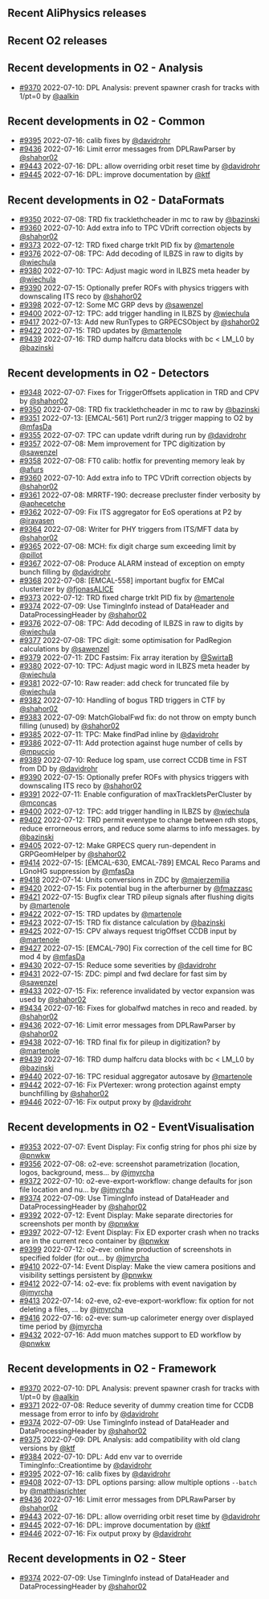 ## Recent AliPhysics releases
## Recent O2 releases
## Recent developments in O2 - Analysis
- [\#9370](https://github.com/AliceO2Group/AliceO2/pull/9370) 2022-07-10: DPL Analysis: prevent spawner crash for tracks with 1/pt=0 by [@aalkin](https://github.com/aalkin)
## Recent developments in O2 - Common
- [\#9395](https://github.com/AliceO2Group/AliceO2/pull/9395) 2022-07-16: calib fixes by [@davidrohr](https://github.com/davidrohr)
- [\#9436](https://github.com/AliceO2Group/AliceO2/pull/9436) 2022-07-16: Limit error messages from DPLRawParser by [@shahor02](https://github.com/shahor02)
- [\#9443](https://github.com/AliceO2Group/AliceO2/pull/9443) 2022-07-16: DPL: allow overriding orbit reset time by [@davidrohr](https://github.com/davidrohr)
- [\#9445](https://github.com/AliceO2Group/AliceO2/pull/9445) 2022-07-16: DPL: improve documentation by [@ktf](https://github.com/ktf)
## Recent developments in O2 - DataFormats
- [\#9350](https://github.com/AliceO2Group/AliceO2/pull/9350) 2022-07-08: TRD fix tracklethcheader in mc to raw by [@bazinski](https://github.com/bazinski)
- [\#9360](https://github.com/AliceO2Group/AliceO2/pull/9360) 2022-07-10: Add extra info to TPC VDrift correction objects by [@shahor02](https://github.com/shahor02)
- [\#9373](https://github.com/AliceO2Group/AliceO2/pull/9373) 2022-07-12: TRD fixed charge trklt PID fix by [@martenole](https://github.com/martenole)
- [\#9376](https://github.com/AliceO2Group/AliceO2/pull/9376) 2022-07-08: TPC: Add decoding of ILBZS in raw to digits by [@wiechula](https://github.com/wiechula)
- [\#9380](https://github.com/AliceO2Group/AliceO2/pull/9380) 2022-07-10: TPC: Adjust magic word in ILBZS meta header by [@wiechula](https://github.com/wiechula)
- [\#9390](https://github.com/AliceO2Group/AliceO2/pull/9390) 2022-07-15: Optionally prefer ROFs with physics triggers with downscaling ITS reco by [@shahor02](https://github.com/shahor02)
- [\#9398](https://github.com/AliceO2Group/AliceO2/pull/9398) 2022-07-12: Some MC GRP devs by [@sawenzel](https://github.com/sawenzel)
- [\#9400](https://github.com/AliceO2Group/AliceO2/pull/9400) 2022-07-12: TPC: add trigger handling in ILBZS by [@wiechula](https://github.com/wiechula)
- [\#9417](https://github.com/AliceO2Group/AliceO2/pull/9417) 2022-07-13: Add new RunTypes to GRPECSObject by [@shahor02](https://github.com/shahor02)
- [\#9422](https://github.com/AliceO2Group/AliceO2/pull/9422) 2022-07-15: TRD updates by [@martenole](https://github.com/martenole)
- [\#9439](https://github.com/AliceO2Group/AliceO2/pull/9439) 2022-07-16: TRD dump halfcru data blocks with bc < LM_L0 by [@bazinski](https://github.com/bazinski)
## Recent developments in O2 - Detectors
- [\#9348](https://github.com/AliceO2Group/AliceO2/pull/9348) 2022-07-07: Fixes for TriggerOffsets application in TRD and CPV by [@shahor02](https://github.com/shahor02)
- [\#9350](https://github.com/AliceO2Group/AliceO2/pull/9350) 2022-07-08: TRD fix tracklethcheader in mc to raw by [@bazinski](https://github.com/bazinski)
- [\#9351](https://github.com/AliceO2Group/AliceO2/pull/9351) 2022-07-13: [EMCAL-561] Port run2/3 trigger mapping to O2 by [@mfasDa](https://github.com/mfasDa)
- [\#9355](https://github.com/AliceO2Group/AliceO2/pull/9355) 2022-07-07: TPC can update vdrift during run by [@davidrohr](https://github.com/davidrohr)
- [\#9357](https://github.com/AliceO2Group/AliceO2/pull/9357) 2022-07-08: Mem improvement for TPC digitization by [@sawenzel](https://github.com/sawenzel)
- [\#9358](https://github.com/AliceO2Group/AliceO2/pull/9358) 2022-07-08: FT0 calib: hotfix for preventing memory leak by [@afurs](https://github.com/afurs)
- [\#9360](https://github.com/AliceO2Group/AliceO2/pull/9360) 2022-07-10: Add extra info to TPC VDrift correction objects by [@shahor02](https://github.com/shahor02)
- [\#9361](https://github.com/AliceO2Group/AliceO2/pull/9361) 2022-07-08: MRRTF-190: decrease precluster finder verbosity by [@aphecetche](https://github.com/aphecetche)
- [\#9362](https://github.com/AliceO2Group/AliceO2/pull/9362) 2022-07-09: Fix ITS aggregator for EoS operations at P2 by [@iravasen](https://github.com/iravasen)
- [\#9364](https://github.com/AliceO2Group/AliceO2/pull/9364) 2022-07-08: Writer for PHY triggers from ITS/MFT data by [@shahor02](https://github.com/shahor02)
- [\#9365](https://github.com/AliceO2Group/AliceO2/pull/9365) 2022-07-08: MCH: fix digit charge sum exceeding limit by [@pillot](https://github.com/pillot)
- [\#9367](https://github.com/AliceO2Group/AliceO2/pull/9367) 2022-07-08: Produce ALARM instead of exception on empty bunch filling by [@davidrohr](https://github.com/davidrohr)
- [\#9368](https://github.com/AliceO2Group/AliceO2/pull/9368) 2022-07-08: [EMCAL-558] important bugfix for EMCal clusterizer by [@fjonasALICE](https://github.com/fjonasALICE)
- [\#9373](https://github.com/AliceO2Group/AliceO2/pull/9373) 2022-07-12: TRD fixed charge trklt PID fix by [@martenole](https://github.com/martenole)
- [\#9374](https://github.com/AliceO2Group/AliceO2/pull/9374) 2022-07-09: Use TimingInfo instead of DataHeader and DataProcessingHeader by [@shahor02](https://github.com/shahor02)
- [\#9376](https://github.com/AliceO2Group/AliceO2/pull/9376) 2022-07-08: TPC: Add decoding of ILBZS in raw to digits by [@wiechula](https://github.com/wiechula)
- [\#9377](https://github.com/AliceO2Group/AliceO2/pull/9377) 2022-07-08: TPC digit: some optimisation for PadRegion calculations by [@sawenzel](https://github.com/sawenzel)
- [\#9379](https://github.com/AliceO2Group/AliceO2/pull/9379) 2022-07-11: ZDC Fastsim: Fix array iteration by [@SwirtaB](https://github.com/SwirtaB)
- [\#9380](https://github.com/AliceO2Group/AliceO2/pull/9380) 2022-07-10: TPC: Adjust magic word in ILBZS meta header by [@wiechula](https://github.com/wiechula)
- [\#9381](https://github.com/AliceO2Group/AliceO2/pull/9381) 2022-07-10: Raw reader: add check for truncated file by [@wiechula](https://github.com/wiechula)
- [\#9382](https://github.com/AliceO2Group/AliceO2/pull/9382) 2022-07-10: Handling of bogus TRD triggers in CTF by [@shahor02](https://github.com/shahor02)
- [\#9383](https://github.com/AliceO2Group/AliceO2/pull/9383) 2022-07-09: MatchGlobalFwd fix: do not throw on empty bunch filling (unused) by [@shahor02](https://github.com/shahor02)
- [\#9385](https://github.com/AliceO2Group/AliceO2/pull/9385) 2022-07-11: TPC: Make findPad inline by [@davidrohr](https://github.com/davidrohr)
- [\#9386](https://github.com/AliceO2Group/AliceO2/pull/9386) 2022-07-11: Add protection against huge number of cells by [@mpuccio](https://github.com/mpuccio)
- [\#9389](https://github.com/AliceO2Group/AliceO2/pull/9389) 2022-07-10: Reduce log spam, use correct CCDB time in FST from DD by [@davidrohr](https://github.com/davidrohr)
- [\#9390](https://github.com/AliceO2Group/AliceO2/pull/9390) 2022-07-15: Optionally prefer ROFs with physics triggers with downscaling ITS reco by [@shahor02](https://github.com/shahor02)
- [\#9391](https://github.com/AliceO2Group/AliceO2/pull/9391) 2022-07-11: Enable configuration of maxTrackletsPerCluster by [@mconcas](https://github.com/mconcas)
- [\#9400](https://github.com/AliceO2Group/AliceO2/pull/9400) 2022-07-12: TPC: add trigger handling in ILBZS by [@wiechula](https://github.com/wiechula)
- [\#9402](https://github.com/AliceO2Group/AliceO2/pull/9402) 2022-07-12: TRD permit eventype to change between rdh stops, reduce errorneous errors, and reduce some alarms to info messages. by [@bazinski](https://github.com/bazinski)
- [\#9405](https://github.com/AliceO2Group/AliceO2/pull/9405) 2022-07-12: Make GRPECS query run-dependent in GRPGeomHelper by [@shahor02](https://github.com/shahor02)
- [\#9414](https://github.com/AliceO2Group/AliceO2/pull/9414) 2022-07-15: [EMCAL-630, EMCAL-789] EMCAL Reco Params and LGnoHG suppression  by [@mfasDa](https://github.com/mfasDa)
- [\#9418](https://github.com/AliceO2Group/AliceO2/pull/9418) 2022-07-14: Units conversions in ZDC by [@majerzemilia](https://github.com/majerzemilia)
- [\#9420](https://github.com/AliceO2Group/AliceO2/pull/9420) 2022-07-15: Fix potential bug in the afterburner by [@fmazzasc](https://github.com/fmazzasc)
- [\#9421](https://github.com/AliceO2Group/AliceO2/pull/9421) 2022-07-15: Bugfix clear TRD pileup signals after flushing digits by [@martenole](https://github.com/martenole)
- [\#9422](https://github.com/AliceO2Group/AliceO2/pull/9422) 2022-07-15: TRD updates by [@martenole](https://github.com/martenole)
- [\#9423](https://github.com/AliceO2Group/AliceO2/pull/9423) 2022-07-15: TRD fix distance calculation by [@bazinski](https://github.com/bazinski)
- [\#9425](https://github.com/AliceO2Group/AliceO2/pull/9425) 2022-07-15: CPV always request trigOffset CCDB input by [@martenole](https://github.com/martenole)
- [\#9427](https://github.com/AliceO2Group/AliceO2/pull/9427) 2022-07-15:  [EMCAL-790] Fix correction of the cell time for BC mod 4 by [@mfasDa](https://github.com/mfasDa)
- [\#9430](https://github.com/AliceO2Group/AliceO2/pull/9430) 2022-07-15: Reduce some severities by [@davidrohr](https://github.com/davidrohr)
- [\#9431](https://github.com/AliceO2Group/AliceO2/pull/9431) 2022-07-15: ZDC: pimpl and fwd declare for fast sim by [@sawenzel](https://github.com/sawenzel)
- [\#9433](https://github.com/AliceO2Group/AliceO2/pull/9433) 2022-07-15: Fix: reference invalidated by vector expansion was used by [@shahor02](https://github.com/shahor02)
- [\#9434](https://github.com/AliceO2Group/AliceO2/pull/9434) 2022-07-16: Fixes for globalfwd matches in reco and readed. by [@shahor02](https://github.com/shahor02)
- [\#9436](https://github.com/AliceO2Group/AliceO2/pull/9436) 2022-07-16: Limit error messages from DPLRawParser by [@shahor02](https://github.com/shahor02)
- [\#9438](https://github.com/AliceO2Group/AliceO2/pull/9438) 2022-07-16: TRD final fix for pileup in digitization? by [@martenole](https://github.com/martenole)
- [\#9439](https://github.com/AliceO2Group/AliceO2/pull/9439) 2022-07-16: TRD dump halfcru data blocks with bc < LM_L0 by [@bazinski](https://github.com/bazinski)
- [\#9440](https://github.com/AliceO2Group/AliceO2/pull/9440) 2022-07-16: TPC residual aggregator autosave by [@martenole](https://github.com/martenole)
- [\#9442](https://github.com/AliceO2Group/AliceO2/pull/9442) 2022-07-16: Fix PVertexer: wrong protection against empty bunchfilling by [@shahor02](https://github.com/shahor02)
- [\#9446](https://github.com/AliceO2Group/AliceO2/pull/9446) 2022-07-16: Fix output proxy by [@davidrohr](https://github.com/davidrohr)
## Recent developments in O2 - EventVisualisation
- [\#9353](https://github.com/AliceO2Group/AliceO2/pull/9353) 2022-07-07: Event Display: Fix config string for phos phi size by [@pnwkw](https://github.com/pnwkw)
- [\#9356](https://github.com/AliceO2Group/AliceO2/pull/9356) 2022-07-08: o2-eve: screenshot parametrization (location, logos, background, mess… by [@jmyrcha](https://github.com/jmyrcha)
- [\#9372](https://github.com/AliceO2Group/AliceO2/pull/9372) 2022-07-10: o2-eve-export-workflow: change defaults for json file location and nu… by [@jmyrcha](https://github.com/jmyrcha)
- [\#9374](https://github.com/AliceO2Group/AliceO2/pull/9374) 2022-07-09: Use TimingInfo instead of DataHeader and DataProcessingHeader by [@shahor02](https://github.com/shahor02)
- [\#9392](https://github.com/AliceO2Group/AliceO2/pull/9392) 2022-07-12: Event Display: Make separate directories for screenshots per month by [@pnwkw](https://github.com/pnwkw)
- [\#9397](https://github.com/AliceO2Group/AliceO2/pull/9397) 2022-07-12: Event Display: Fix ED exporter crash when no tracks are in the current reco container by [@pnwkw](https://github.com/pnwkw)
- [\#9399](https://github.com/AliceO2Group/AliceO2/pull/9399) 2022-07-12: o2-eve: online production of screenshots in specified folder (for out… by [@jmyrcha](https://github.com/jmyrcha)
- [\#9410](https://github.com/AliceO2Group/AliceO2/pull/9410) 2022-07-14: Event Display: Make the view camera positions and visibility settings persistent by [@pnwkw](https://github.com/pnwkw)
- [\#9412](https://github.com/AliceO2Group/AliceO2/pull/9412) 2022-07-14: o2-eve: fix problems with event navigation by [@jmyrcha](https://github.com/jmyrcha)
- [\#9413](https://github.com/AliceO2Group/AliceO2/pull/9413) 2022-07-14: o2-eve, o2-eve-export-workflow: fix option for not deleting a files, … by [@jmyrcha](https://github.com/jmyrcha)
- [\#9416](https://github.com/AliceO2Group/AliceO2/pull/9416) 2022-07-16: o2-eve: sum-up calorimeter energy over displayed time period by [@jmyrcha](https://github.com/jmyrcha)
- [\#9432](https://github.com/AliceO2Group/AliceO2/pull/9432) 2022-07-16: Add muon matches support to ED workflow by [@pnwkw](https://github.com/pnwkw)
## Recent developments in O2 - Framework
- [\#9370](https://github.com/AliceO2Group/AliceO2/pull/9370) 2022-07-10: DPL Analysis: prevent spawner crash for tracks with 1/pt=0 by [@aalkin](https://github.com/aalkin)
- [\#9371](https://github.com/AliceO2Group/AliceO2/pull/9371) 2022-07-08: Reduce severity of dummy creation time for CCDB message from error to info by [@davidrohr](https://github.com/davidrohr)
- [\#9374](https://github.com/AliceO2Group/AliceO2/pull/9374) 2022-07-09: Use TimingInfo instead of DataHeader and DataProcessingHeader by [@shahor02](https://github.com/shahor02)
- [\#9375](https://github.com/AliceO2Group/AliceO2/pull/9375) 2022-07-09: DPL Analysis: add compatibility with old clang versions by [@ktf](https://github.com/ktf)
- [\#9384](https://github.com/AliceO2Group/AliceO2/pull/9384) 2022-07-10: DPL: Add env var to override TimingInfo::Creationtime by [@davidrohr](https://github.com/davidrohr)
- [\#9395](https://github.com/AliceO2Group/AliceO2/pull/9395) 2022-07-16: calib fixes by [@davidrohr](https://github.com/davidrohr)
- [\#9408](https://github.com/AliceO2Group/AliceO2/pull/9408) 2022-07-13: DPL options parsing: allow multiple options `--batch` by [@matthiasrichter](https://github.com/matthiasrichter)
- [\#9436](https://github.com/AliceO2Group/AliceO2/pull/9436) 2022-07-16: Limit error messages from DPLRawParser by [@shahor02](https://github.com/shahor02)
- [\#9443](https://github.com/AliceO2Group/AliceO2/pull/9443) 2022-07-16: DPL: allow overriding orbit reset time by [@davidrohr](https://github.com/davidrohr)
- [\#9445](https://github.com/AliceO2Group/AliceO2/pull/9445) 2022-07-16: DPL: improve documentation by [@ktf](https://github.com/ktf)
- [\#9446](https://github.com/AliceO2Group/AliceO2/pull/9446) 2022-07-16: Fix output proxy by [@davidrohr](https://github.com/davidrohr)
## Recent developments in O2 - Steer
- [\#9374](https://github.com/AliceO2Group/AliceO2/pull/9374) 2022-07-09: Use TimingInfo instead of DataHeader and DataProcessingHeader by [@shahor02](https://github.com/shahor02)
